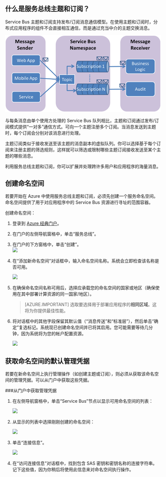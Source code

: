 ## 什么是服务总线主题和订阅？

Service Bus 主题和订阅支持发布/订阅消息通信模型。在使用主题和订阅时，分布式应用程序的组件不会直接相互通信，而是通过充当中介的主题交换消息。

![TopicConcepts](./media/howto-service-bus-topics/sb-topics-01.png)

与每条消息由单个使用方处理的 Service Bus 队列相比，主题和订阅通过发布/订阅模式提供“一对多”通信方式。可向一个主题注册多个订阅。当消息发送到主题时，每个订阅会分别对该消息进行处理。

主题订阅类似于接收发送至该主题的消息副本的虚拟队列。你可以选择基于每个订阅来注册主题的筛选规则，这样就可以筛选或限制哪些主题订阅接收发送至某个主题的哪些消息。

利用服务总线主题和订阅，你可以扩展并处理跨许多用户和应用程序的海量消息。

## 创建命名空间

若要开始在 Azure 中使用服务总线主题和订阅，必须先创建一个服务命名空间。命名空间提供了用于对应用程序中的 Service Bus 资源进行寻址的范围容器。

创建命名空间：

1.  登录到 [Azure 经典门户][]。

2.  在门户的左侧导航窗格中，单击“服务总线”。

3.  在门户的下方窗格中，单击“创建”。   
    ![][0]

4.  在“添加新命名空间”对话框中，输入命名空间名称。系统会立即检查该名称是否可用。

    ![][2]

5.  在确保命名空间名称可用后，选择应承载您的命名空间的国家或地区（确保使用在其中部署计算资源的同一国家/地区）。

	> [AZURE.IMPORTANT] 选取要选择用于部署应用程序的**相同区域**。这将为你提供最佳性能。

6. 	将对话框中的其他字段保留其默认值（“消息传送”和“标准层”），然后单击“确定”复选标记。系统现已创建命名空间并已将其启用。您可能需要等待几分钟，因为系统将为您的帐户配置资源。

	![][6]

## 获取命名空间的默认管理凭据

若要在新命名空间上执行管理操作（如创建主题或订阅），则必须从获取该命名空间的管理凭据。可以从门户中获取这些凭据。

###从门户中获取管理凭据

1.  在左侧导航窗格中，单击“Service Bus”节点以显示可用命名空间的列表：

	![][0]

2.  从显示的列表中选择刚刚创建的命名空间：

	![][3]

3.  单击“连接信息”。

	![][4]

4.  在“访问连接信息”对话框中，找到包含 SAS 密钥和密钥名称的连接字符串。记下这些值，因为你稍后将使用此信息来对命名空间执行操作。


  [Azure 经典门户]: http://manage.windowsazure.cn
  [0]: ./media/howto-service-bus-topics/sb-queues-13.png
  [2]: ./media/howto-service-bus-topics/sb-queues-04.png
  [3]: ./media/howto-service-bus-topics/sb-queues-09.png
  [4]: ./media/howto-service-bus-topics/sb-queues-06.png
  
  [6]: ./media/howto-service-bus-topics/getting-started-multi-tier-27.png

<!---HONumber=82-->